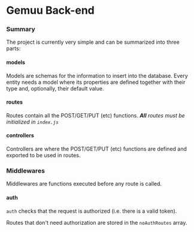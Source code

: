 # Gemuu Back-end

### Summary

The project is currently very simple and can be summarized into three parts:

#### models

Models are schemas for the information to insert into the database. Every entity needs a model where its properties are defined together with their type and, optionally, their default value.

#### routes

Routes contain all the POST/GET/PUT (etc) functions. _**All** routes must be initialized in `index.js`_

#### controllers

Controllers are where the POST/GET/PUT (etc) functions are defined and exported to be used in routes.

### Middlewares

Middlewares are functions executed before any route is called.

#### auth

`auth` checks that the request is authorized (i.e. there is a valid token).

Routes that don't need authorization are stored in the `noAuthRoutes` array.